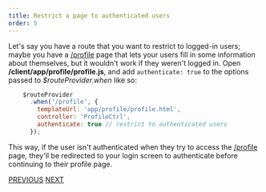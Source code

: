 ```yaml
---
title: Restrict a page to authenticated users
order: 5
---
```

Let's say you have a route that you want to restrict to logged-in users; maybe you have a <a href="#">/profile</a> page that lets your users fill in some information about themselves, but it wouldn't work if they weren't logged in. Open **/client/app/profile/profile.js**, and add `authenticate: true` to the options passed to *$routeProvider.when* like so:

~~~javascript 
    $routeProvider
      .when('/profile', {
        templateUrl: 'app/profile/profile.html',
        controller: 'ProfileCtrl',
        authenticate: true // restrict to authenticated users
      });
~~~

This way, if the user isn't authenticated when they try to access the <A href="#">/profile</a> page, they'll be redirected to your login screen to authenticate before continuing to their profile page.

[PREVIOUS](https://github.com/FreeCodeCamp/FreeCodeCamp/wiki/Get-info-about-the-current-user)
[NEXT](https://github.com/FreeCodeCamp/FreeCodeCamp/wiki/isLoggedInAsync())